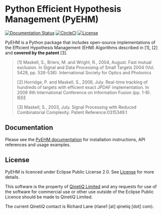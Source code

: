 # Python Efficient Hypothesis Management (PyEHM)

[![Documentation Status](https://readthedocs.org/projects/pyehm/badge/?version=latest)](https://pyehm.readthedocs.io/en/latest/?badge=latest)
[![CircleCI](https://circleci.com/gh/sglvladi/pyehm/tree/main.svg?style=shield)](https://circleci.com/gh/sglvladi/pyehm/tree/main)
[![License](https://img.shields.io/badge/License-EPL%202.0-red.svg)](https://opensource.org/licenses/EPL-2.0)

PyEHM is a Python package that includes open-source implementations of the Efficient Hypothesis Management (EHM) 
Algorithms described in [1], [2] and **covered by the patent** [3].

> [1] Maskell, S., Briers, M. and Wright, R., 2004, August. Fast mutual exclusion. In Signal and Data Processing of 
Small Targets 2004 (Vol. 5428, pp. 526-536). International Society for Optics and Photonics
> 
> [2] Horridge, P. and Maskell, S., 2006, July. Real-time tracking of hundreds of targets with efficient exact JPDAF 
implementation. In 2006 9th International Conference on Information Fusion (pp. 1-8). IEEE 
> 
> [3] Maskell, S., 2003, July. Signal Processing with Reduced Combinatorial Complexity. Patent Reference:0315349.1

## Documentation
Please see the [PyEHM documentation](https://pyehm.readthedocs.io/) for installation instructions, API references and 
usage examples.

## License
PyEHM is licenced under Eclipse Public License 2.0. See [License](LICENSE) for more details.

This software is the property of [QinetiQ Limited](https://www.qinetiq.com/en/) and any requests for use of the
software for commercial use or other use outside of the Eclipse Public Licence should be made to QinetiQ Limited.

The current QinetiQ contact is Richard Lane (rlane1 [at] qinetiq [dot] com).
